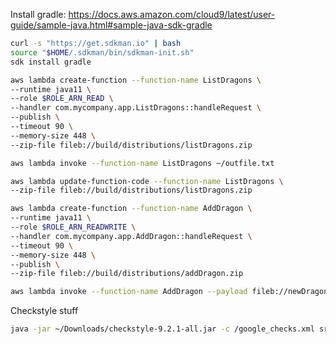 Install gradle: https://docs.aws.amazon.com/cloud9/latest/user-guide/sample-java.html#sample-java-sdk-gradle

``` bash
curl -s "https://get.sdkman.io" | bash
source "$HOME/.sdkman/bin/sdkman-init.sh"
sdk install gradle
```



``` bash
aws lambda create-function --function-name ListDragons \
--runtime java11 \
--role $ROLE_ARN_READ \
--handler com.mycompany.app.ListDragons::handleRequest \
--publish \
--timeout 90 \
--memory-size 448 \
--zip-file fileb://build/distributions/listDragons.zip
```

``` bash
aws lambda invoke --function-name ListDragons ~/outfile.txt
```


``` bash
aws lambda update-function-code --function-name ListDragons \
--zip-file fileb://build/distributions/listDragons.zip
```

``` bash
aws lambda create-function --function-name AddDragon \
--runtime java11 \
--role $ROLE_ARN_READWRITE \
--handler com.mycompany.app.AddDragon::handleRequest \
--timeout 90 \
--memory-size 448 \
--publish \
--zip-file fileb://build/distributions/addDragon.zip
```

``` bash
aws lambda invoke --function-name AddDragon --payload fileb://newDragonPayload.json output.txt ; cat output.txt
```



Checkstyle stuff

``` bash
java -jar ~/Downloads/checkstyle-9.2.1-all.jar -c /google_checks.xml src/
```
